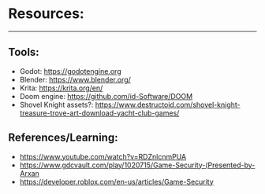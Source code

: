 # Resources:
___
## Tools:
- Godot: https://godotengine.org
- Blender: https://www.blender.org/
- Krita: https://krita.org/en/
- Doom engine: https://github.com/id-Software/DOOM
- Shovel Knight assets?: https://www.destructoid.com/shovel-knight-treasure-trove-art-download-yacht-club-games/

## References/Learning:
- https://www.youtube.com/watch?v=RDZnlcnmPUA
- https://www.gdcvault.com/play/1020715/Game-Security-(Presented-by-Arxan
- https://developer.roblox.com/en-us/articles/Game-Security
